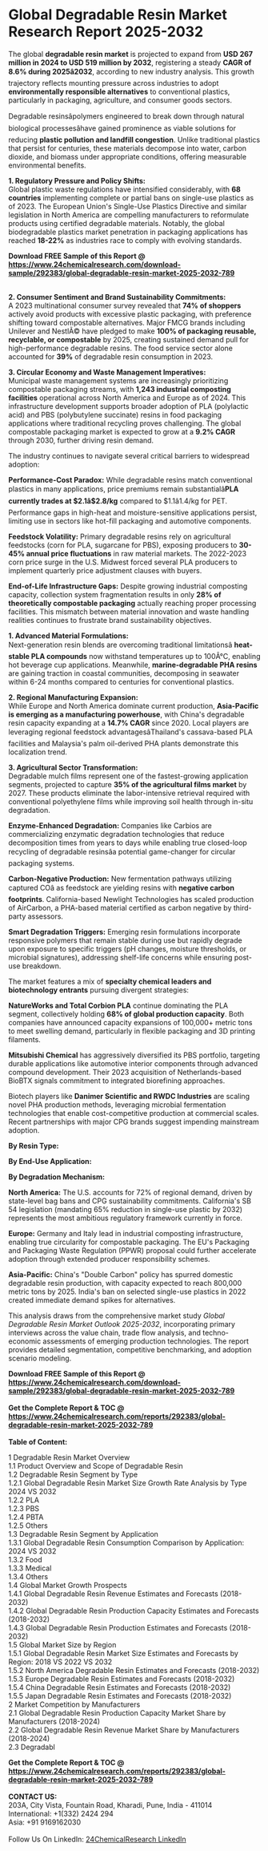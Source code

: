 <h1>Global Degradable Resin Market Research Report 2025-2032</h1><p>The global <strong>degradable resin market</strong> is projected to expand from <strong>USD 267 million in 2024 to USD 519 million by 2032</strong>, registering a steady <strong>CAGR of 8.6% during 2025â2032</strong>, according to new industry analysis. This growth trajectory reflects mounting pressure across industries to adopt <strong>environmentally responsible alternatives</strong> to conventional plastics, particularly in packaging, agriculture, and consumer goods sectors.</p><p>Degradable resinsâpolymers engineered to break down through natural biological processesâhave gained prominence as viable solutions for reducing <strong>plastic pollution and landfill congestion</strong>. Unlike traditional plastics that persist for centuries, these materials decompose into water, carbon dioxide, and biomass under appropriate conditions, offering measurable environmental benefits.</p><p><strong>1. Regulatory Pressure and Policy Shifts:</strong><br>
Global plastic waste regulations have intensified considerably, with <strong>68 countries</strong> implementing complete or partial bans on single-use plastics as of 2023. The European Union's Single-Use Plastics Directive and similar legislation in North America are compelling manufacturers to reformulate products using certified degradable materials. Notably, the global biodegradable plastics market penetration in packaging applications has reached <strong>18-22%</strong> as industries race to comply with evolving standards.</p><div><b>Download FREE Sample of this Report @ 
            <a href="https://www.24chemicalresearch.com/download-sample/292383/global-degradable-resin-market-2025-2032-789">
            https://www.24chemicalresearch.com/download-sample/292383/global-degradable-resin-market-2025-2032-789</a></b></div><br><p><strong>2. Consumer Sentiment and Brand Sustainability Commitments:</strong><br>
A 2023 multinational consumer survey revealed that <strong>74% of shoppers</strong> actively avoid products with excessive plastic packaging, with preference shifting toward compostable alternatives. Major FMCG brands including Unilever and NestlÃ© have pledged to make <strong>100% of packaging reusable, recyclable, or compostable</strong> by 2025, creating sustained demand pull for high-performance degradable resins. The food service sector alone accounted for <strong>39%</strong> of degradable resin consumption in 2023.</p><p><strong>3. Circular Economy and Waste Management Imperatives:</strong><br>
Municipal waste management systems are increasingly prioritizing compostable packaging streams, with <strong>1,243 industrial composting facilities</strong> operational across North America and Europe as of 2024. This infrastructure development supports broader adoption of PLA (polylactic acid) and PBS (polybutylene succinate) resins in food packaging applications where traditional recycling proves challenging. The global compostable packaging market is expected to grow at a <strong>9.2% CAGR</strong> through 2030, further driving resin demand.</p><p>The industry continues to navigate several critical barriers to widespread adoption:</p><p><strong>Performance-Cost Paradox:</strong> While degradable resins match conventional plastics in many applications, price premiums remain substantialâ<strong>PLA currently trades at $2.1â$2.8/kg</strong> compared to $1.1â1.4/kg for PET. Performance gaps in high-heat and moisture-sensitive applications persist, limiting use in sectors like hot-fill packaging and automotive components.</p><p><strong>Feedstock Volatility:</strong> Primary degradable resins rely on agricultural feedstocks (corn for PLA, sugarcane for PBS), exposing producers to <strong>30-45% annual price fluctuations</strong> in raw material markets. The 2022-2023 corn price surge in the U.S. Midwest forced several PLA producers to implement quarterly price adjustment clauses with buyers.</p><p><strong>End-of-Life Infrastructure Gaps:</strong> Despite growing industrial composting capacity, collection system fragmentation results in only <strong>28% of theoretically compostable packaging</strong> actually reaching proper processing facilities. This mismatch between material innovation and waste handling realities continues to frustrate brand sustainability objectives.</p><p><strong>1. Advanced Material Formulations:</strong><br>
Next-generation resin blends are overcoming traditional limitationsâ <strong>heat-stable PLA compounds</strong> now withstand temperatures up to 100Â°C, enabling hot beverage cup applications. Meanwhile, <strong>marine-degradable PHA resins</strong> are gaining traction in coastal communities, decomposing in seawater within 6-24 months compared to centuries for conventional plastics.</p><p><strong>2. Regional Manufacturing Expansion:</strong><br>
While Europe and North America dominate current production, <strong>Asia-Pacific is emerging as a manufacturing powerhouse</strong>, with China's degradable resin capacity expanding at a <strong>14.7% CAGR</strong> since 2020. Local players are leveraging regional feedstock advantagesâThailand's cassava-based PLA facilities and Malaysia's palm oil-derived PHA plants demonstrate this localization trend.</p><p><strong>3. Agricultural Sector Transformation:</strong><br>
Degradable mulch films represent one of the fastest-growing application segments, projected to capture <strong>35% of the agricultural films market</strong> by 2027. These products eliminate the labor-intensive retrieval required with conventional polyethylene films while improving soil health through in-situ degradation.</p><p><strong>Enzyme-Enhanced Degradation:</strong> Companies like Carbios are commercializing enzymatic degradation technologies that reduce decomposition times from years to days while enabling true closed-loop recycling of degradable resinsâa potential game-changer for circular packaging systems.</p><p><strong>Carbon-Negative Production:</strong> New fermentation pathways utilizing captured COâ as feedstock are yielding resins with <strong>negative carbon footprints</strong>. California-based Newlight Technologies has scaled production of AirCarbon, a PHA-based material certified as carbon negative by third-party assessors.</p><p><strong>Smart Degradation Triggers:</strong> Emerging resin formulations incorporate responsive polymers that remain stable during use but rapidly degrade upon exposure to specific triggers (pH changes, moisture thresholds, or microbial signatures), addressing shelf-life concerns while ensuring post-use breakdown.</p><p>The market features a mix of <strong>specialty chemical leaders and biotechnology entrants</strong> pursuing divergent strategies:</p><p><strong>NatureWorks and Total Corbion PLA</strong> continue dominating the PLA segment, collectively holding <strong>68% of global production capacity</strong>. Both companies have announced capacity expansions of 100,000+ metric tons to meet swelling demand, particularly in flexible packaging and 3D printing filaments.</p><p><strong>Mitsubishi Chemical</strong> has aggressively diversified its PBS portfolio, targeting durable applications like automotive interior components through advanced compound development. Their 2023 acquisition of Netherlands-based BioBTX signals commitment to integrated biorefining approaches.</p><p>Biotech players like <strong>Danimer Scientific and RWDC Industries</strong> are scaling novel PHA production methods, leveraging microbial fermentation technologies that enable cost-competitive production at commercial scales. Recent partnerships with major CPG brands suggest impending mainstream adoption.</p><p><strong>By Resin Type:</strong></p><p><strong>By End-Use Application:</strong></p><p><strong>By Degradation Mechanism:</strong></p><p><strong>North America:</strong> The U.S. accounts for 72% of regional demand, driven by state-level bag bans and CPG sustainability commitments. California's SB 54 legislation (mandating 65% reduction in single-use plastic by 2032) represents the most ambitious regulatory framework currently in force.</p><p><strong>Europe:</strong> Germany and Italy lead in industrial composting infrastructure, enabling true circularity for compostable packaging. The EU's Packaging and Packaging Waste Regulation (PPWR) proposal could further accelerate adoption through extended producer responsibility schemes.</p><p><strong>Asia-Pacific:</strong> China's "Double Carbon" policy has spurred domestic degradable resin production, with capacity expected to reach 800,000 metric tons by 2025. India's ban on selected single-use plastics in 2022 created immediate demand spikes for alternatives.</p><p>This analysis draws from the comprehensive market study <em>Global Degradable Resin Market Outlook 2025-2032</em>, incorporating primary interviews across the value chain, trade flow analysis, and techno-economic assessments of emerging production technologies. The report provides detailed segmentation, competitive benchmarking, and adoption scenario modeling.</p><div><b>Download FREE Sample of this Report @ 
            <a href="https://www.24chemicalresearch.com/download-sample/292383/global-degradable-resin-market-2025-2032-789">
            https://www.24chemicalresearch.com/download-sample/292383/global-degradable-resin-market-2025-2032-789</a></b></div><br><div><b>Get the Complete Report & TOC @ 
            <a href="https://www.24chemicalresearch.com/reports/292383/global-degradable-resin-market-2025-2032-789">
            https://www.24chemicalresearch.com/reports/292383/global-degradable-resin-market-2025-2032-789</a></b></div><br>
            <b>Table of Content:</b><p>1 Degradable Resin Market Overview<br />
    1.1 Product Overview and Scope of Degradable Resin<br />
    1.2 Degradable Resin Segment by Type<br />
        1.2.1 Global Degradable Resin Market Size Growth Rate Analysis by Type 2024 VS 2032<br />
        1.2.2 PLA<br />
        1.2.3 PBS<br />
        1.2.4 PBTA<br />
        1.2.5 Others<br />
    1.3 Degradable Resin Segment by Application<br />
        1.3.1 Global Degradable Resin Consumption Comparison by Application: 2024 VS 2032<br />
        1.3.2 Food<br />
        1.3.3 Medical<br />
        1.3.4 Others<br />
    1.4 Global Market Growth Prospects<br />
        1.4.1 Global Degradable Resin Revenue Estimates and Forecasts (2018-2032)<br />
        1.4.2 Global Degradable Resin Production Capacity Estimates and Forecasts (2018-2032)<br />
        1.4.3 Global Degradable Resin Production Estimates and Forecasts (2018-2032)<br />
    1.5 Global Market Size by Region<br />
        1.5.1 Global Degradable Resin Market Size Estimates and Forecasts by Region: 2018 VS 2022 VS 2032<br />
        1.5.2 North America Degradable Resin Estimates and Forecasts (2018-2032)<br />
        1.5.3 Europe Degradable Resin Estimates and Forecasts (2018-2032)<br />
        1.5.4 China Degradable Resin Estimates and Forecasts (2018-2032)<br />
        1.5.5 Japan Degradable Resin Estimates and Forecasts (2018-2032)<br />
2 Market Competition by Manufacturers<br />
    2.1 Global Degradable Resin Production Capacity Market Share by Manufacturers (2018-2024)<br />
    2.2 Global Degradable Resin Revenue Market Share by Manufacturers (2018-2024)<br />
    2.3 Degradabl</p><div><b>Get the Complete Report & TOC @ 
            <a href="https://www.24chemicalresearch.com/reports/292383/global-degradable-resin-market-2025-2032-789">
            https://www.24chemicalresearch.com/reports/292383/global-degradable-resin-market-2025-2032-789</a></b></div><br><b>CONTACT US:</b><br>
            203A, City Vista, Fountain Road, Kharadi, Pune, India - 411014<br>
            International: +1(332) 2424 294<br>
            Asia: +91 9169162030 <br><br>
            Follow Us On LinkedIn: <a href="https://www.linkedin.com/company/24chemicalresearch/">24ChemicalResearch LinkedIn</a>